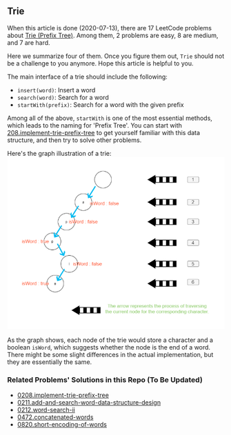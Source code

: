 ## Trie

When this article is done (2020-07-13), there are 17 LeetCode problems about [Trie (Prefix Tree)](https://leetcode.com/tag/trie/). Among them, 2 problems are easy, 8 are medium, and 7 are hard.

Here we summarize four of them. Once you figure them out, `Trie` should not be a challenge to you anymore. Hope this article is helpful to you.

The main interface of a trie should include the following:

- `insert(word)`: Insert a word
- `search(word)`: Search for a word
- `startWith(prefix)`: Search for a word with the given prefix

Among all of the above, `startWith` is one of the most essential methods, which leads to the naming for 'Prefix Tree'. You can start with [208.implement-trie-prefix-tree](https://leetcode.com/problems/implement-trie-prefix-tree) to get yourself familiar with this data structure, and then try to solve other problems.

Here's the graph illustration of a trie: 
![](../assets/problems/208.implement-trie-prefix-tree-1.en.png)

As the graph shows, each node of the trie would store a character and a boolean `isWord`, which suggests whether the node is the end of a word. There might be some slight differences in the actual implementation, but they are essentially the same.

### Related Problems' Solutions in this Repo (To Be Updated)
- [0208.implement-trie-prefix-tree](https://github.com/azl397985856/leetcode/blob/b8e8fa5f0554926efa9039495b25ed7fc158372a/problems/208.implement-trie-prefix-tree.md)
- [0211.add-and-search-word-data-structure-design](https://github.com/azl397985856/leetcode/blob/b0b69f8f11dace3a9040b54532105d42e88e6599/problems/211.add-and-search-word-data-structure-design.md)
- [0212.word-search-ii](https://github.com/azl397985856/leetcode/blob/b0b69f8f11dace3a9040b54532105d42e88e6599/problems/212.word-search-ii.md)
- [0472.concatenated-words](https://github.com/azl397985856/leetcode/blob/master/problems/472.concatenated-words.md)
- [0820.short-encoding-of-words](https://github.com/azl397985856/leetcode/blob/master/problems/820.short-encoding-of-words.md)
